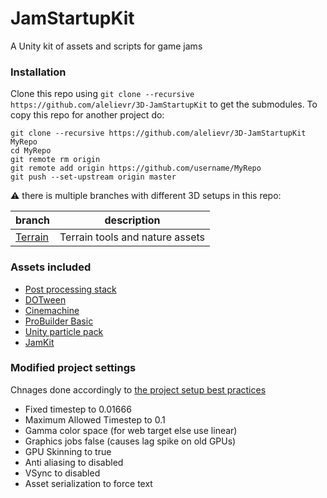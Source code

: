 # JamStartupKit
A Unity kit of assets and scripts for game jams

### Installation
Clone this repo using `git clone --recursive https://github.com/alelievr/3D-JamStartupKit` to get the submodules.
To copy this repo for another project do:
```shell
git clone --recursive https://github.com/alelievr/3D-JamStartupKit MyRepo
cd MyRepo
git remote rm origin
git remote add origin https://github.com/username/MyRepo
git push --set-upstream origin master
```

:warning: there is multiple branches with different 3D setups in this repo:

branch | description
--- | ---
[Terrain](https://github.com/alelievr/3D-JamStartupKit/tree/Terrains) | Terrain tools and nature assets

### Assets included
+ [Post processing stack](https://www.assetstore.unity3d.com/en/#!/content/83912)
+ [DOTween](https://assetstore.unity.com/packages/tools/animation/dotween-hotween-v2-27676)
+ [Cinemachine](https://www.assetstore.unity3d.com/en/#!/content/79898)
+ [ProBuilder Basic](https://www.assetstore.unity3d.com/en/#!/content/11919)
+ [Unity particle pack](https://www.assetstore.unity3d.com/en/#!/content/73777)
+ [JamKit](https://github.com/alelievr/JamKit)

### Modified project settings
Chnages done accordingly to [the project setup best practices](https://blogs.unity3d.com/2017/08/10/spotlight-team-best-practices-project-setup/)

+ Fixed timestep to 0.01666
+ Maximum Allowed Timestep to 0.1
+ Gamma color space (for web target else use linear)
+ Graphics jobs false (causes lag spike on old GPUs)
+ GPU Skinning to true
+ Anti aliasing to disabled
+ VSync to disabled
+ Asset serialization to force text
